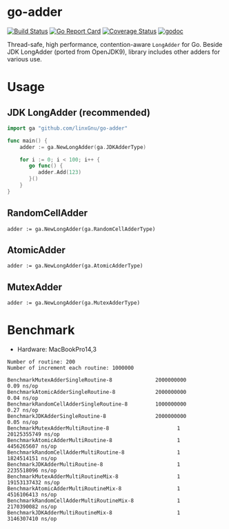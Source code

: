 # go-adder

[![Build Status](https://travis-ci.org/linxGnu/go-adder.svg?branch=master)](https://travis-ci.org/linxGnu/go-adder)
[![Go Report Card](https://goreportcard.com/badge/github.com/linxGnu/go-adder)](https://goreportcard.com/report/github.com/linxGnu/go-adder)
[![Coverage Status](https://coveralls.io/repos/github/linxGnu/go-adder/badge.svg?branch=master)](https://coveralls.io/github/linxGnu/go-adder?branch=master)
[![godoc](https://img.shields.io/badge/docs-GoDoc-green.svg)](https://godoc.org/github.com/linxGnu/go-adder)

Thread-safe, high performance, contention-aware `LongAdder` for Go. Beside JDK LongAdder (ported from OpenJDK9), library includes other adders for various use.

# Usage

## JDK LongAdder (recommended)

```go
import ga "github.com/linxGnu/go-adder"

func main() {
    adder := ga.NewLongAdder(ga.JDKAdderType)

    for i := 0; i < 100; i++ {
       go func() {
          adder.Add(123)
       }()
    }
}
```

## RandomCellAdder

```
adder := ga.NewLongAdder(ga.RandomCellAdderType)
```

## AtomicAdder

```
adder := ga.NewLongAdder(ga.AtomicAdderType)
```

## MutexAdder

```
adder := ga.NewLongAdder(ga.MutexAdderType)
```

# Benchmark

* Hardware: MacBookPro14,3

```
Number of routine: 200
Number of increment each routine: 1000000
```
```
BenchmarkMutexAdderSingleRoutine-8              2000000000               0.09 ns/op
BenchmarkAtomicAdderSingleRoutine-8             2000000000               0.04 ns/op
BenchmarkRandomCellAdderSingleRoutine-8         1000000000               0.27 ns/op
BenchmarkJDKAdderSingleRoutine-8                2000000000               0.05 ns/op
BenchmarkMutexAdderMultiRoutine-8                      1        20125355749 ns/op
BenchmarkAtomicAdderMultiRoutine-8                     1        4456265607 ns/op
BenchmarkRandomCellAdderMultiRoutine-8                 1        1824514151 ns/op
BenchmarkJDKAdderMultiRoutine-8                        1        2235518096 ns/op
BenchmarkMutexAdderMultiRoutineMix-8                   1        19153137432 ns/op
BenchmarkAtomicAdderMultiRoutineMix-8                  1        4516106413 ns/op
BenchmarkRandomCellAdderMultiRoutineMix-8              1        2170390082 ns/op
BenchmarkJDKAdderMultiRoutineMix-8                     1        3146307410 ns/op
```